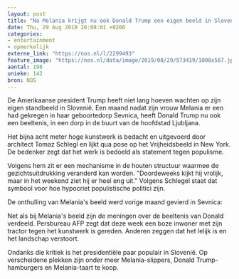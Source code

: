 ```yaml
---
layout: post
title: "Na Melania krijgt nu ook Donald Trump een eigen beeld in Slovenië"
date: Thu, 29 Aug 2019 20:08:01 +0200
categories: 
- entertainment 
- opmerkelijk 
externe_link: "https://nos.nl/l/2299493"
feature_image: "https://nos.nl/data/image/2019/08/29/573419/1008x567.jpg"
aantal: 198
unieke: 142
bron: NOS
---
```


<p>De Amerikaanse president Trump heeft niet lang hoeven wachten op zijn eigen standbeeld in Slovenië. Een maand nadat zijn vrouw Melania er een had gekregen in haar geboortedorp Sevnica, heeft Donald Trump nu ook een beeltenis, in een dorp in de buurt van de hoofdstad Ljubljana.</p>
<p>Het bijna acht meter hoge kunstwerk is bedacht en uitgevoerd door architect Tomaz Schlegl en lijkt qua pose op het Vrijheidsbeeld in New York. De bedenker zegt dat het werk is bedoeld als statement tegen populisme.</p>
<p>Volgens hem zit er een mechanisme in de houten structuur waarmee de gezichtsuitdrukking veranderd kan worden. "Doordeweeks kijkt hij vrolijk, maar in het weekend ziet hij er heel eng uit." Volgens Schlegel staat dat symbool voor hoe hypocriet populistische politici zijn.</p>
<p>De onthulling van Melania's beeld werd vorige maand gevierd in Sevnica:</p>
<p>Net als bij Melania's beeld zijn de meningen over de beeltenis van Donald verdeeld. Persbureau AFP zegt dat deze week een boze inwoner met zijn tractor tegen het kunstwerk is gereden. Anderen zeggen dat het lelijk is en het landschap verstoort.</p>
<p>Ondanks die kritiek is het presidentiële paar populair in Slovenië. Op verscheidene plekken zijn onder meer Melania-slippers, Donald Trump-hamburgers en Melania-taart te koop.</p>
